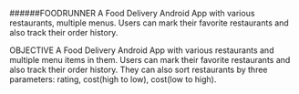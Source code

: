 ######FOODRUNNER 
A Food Delivery Android App with various restaurants, multiple menus. Users can mark their favorite restaurants and also track their order history.

OBJECTIVE 
A Food Delivery Android App with various restaurants and multiple menu items in them. Users can mark their favorite restaurants and also track their order history. They can also sort restaurants by three parameters: rating, cost(high to low), cost(low to high).

